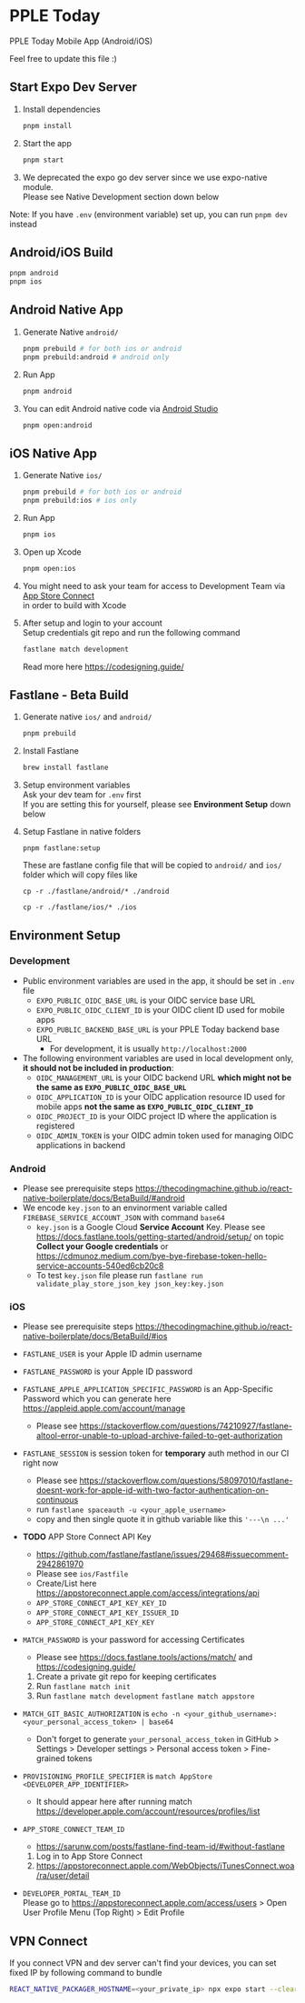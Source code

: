 # PPLE Today

PPLE Today Mobile App (Android/iOS)

Feel free to update this file :)

## Start Expo Dev Server

1. Install dependencies

   ```bash
   pnpm install
   ```

2. Start the app

   ```bash
   pnpm start
   ```

3. We deprecated the expo go dev server since we use expo-native module. \
   Please see Native Development section down below

Note: If you have `.env` (environment variable) set up, you can run `pnpm dev` instead

## Android/iOS Build

```bash
pnpm android
pnpm ios
```

## Android Native App

1. Generate Native `android/`

   ```bash
   pnpm prebuild # for both ios or android
   pnpm prebuild:android # android only
   ```

2. Run App

   ```bash
   pnpm android
   ```

3. You can edit Android native code via [Android Studio](https://developer.android.com/studio)

   ```bash
   pnpm open:android
   ```

## iOS Native App

1. Generate Native `ios/`

   ```bash
   pnpm prebuild # for both ios or android
   pnpm prebuild:ios # ios only
   ```

2. Run App

   ```bash
   pnpm ios
   ```

3. Open up Xcode

   ```bash
   pnpm open:ios
   ```

4. You might need to ask your team for access to Development Team via [App Store Connect](https://appstoreconnect.apple.com/access/users) \
   in order to build with Xcode

5. After setup and login to your account \
   Setup credentials git repo and run the following command

   ```bash
   fastlane match development
   ```

   Read more here https://codesigning.guide/

## Fastlane - Beta Build

1. Generate native `ios/` and `android/`

   ```bash
   pnpm prebuild
   ```

2. Install Fastlane

   ```bash
   brew install fastlane
   ```

3. Setup environment variables \
   Ask your dev team for `.env` first \
   If you are setting this for yourself, please see **Environment Setup** down below

4. Setup Fastlane in native folders

   ```
   pnpm fastlane:setup
   ```

   These are fastlane config file that will be copied to `android/` and `ios/` folder which will copy files like

   `cp -r ./fastlane/android/* ./android`

   `cp -r ./fastlane/ios/* ./ios`

## Environment Setup

### Development

- Public environment variables are used in the app, it should be set in `.env` file
  - `EXPO_PUBLIC_OIDC_BASE_URL` is your OIDC service base URL
  - `EXPO_PUBLIC_OIDC_CLIENT_ID` is your OIDC client ID used for mobile apps
  - `EXPO_PUBLIC_BACKEND_BASE_URL` is your PPLE Today backend base URL
    - For development, it is usually `http://localhost:2000`
- The following environment variables are used in local development only, **it should not be included in production**:
  - `OIDC_MANAGEMENT_URL` is your OIDC backend URL **which might not be the same as `EXPO_PUBLIC_OIDC_BASE_URL`**
  - `OIDC_APPLICATION_ID` is your OIDC application resource ID used for mobile apps **not the same as `EXPO_PUBLIC_OIDC_CLIENT_ID`**
  - `OIDC_PROJECT_ID` is your OIDC project ID where the application is registered
  - `OIDC_ADMIN_TOKEN` is your OIDC admin token used for managing OIDC applications in backend

### Android

- Please see prerequisite steps
  https://thecodingmachine.github.io/react-native-boilerplate/docs/BetaBuild/#android
- We encode `key.json` to an envinorment variable called `FIREBASE_SERVICE_ACCOUNT_JSON` with command `base64`
  - `key.json` is a Google Cloud **Service Account** Key.
    Please see https://docs.fastlane.tools/getting-started/android/setup/ on topic **Collect your Google credentials** or https://cdmunoz.medium.com/bye-bye-firebase-token-hello-service-accounts-540ed6cb20c8
  - To test `key.json` file please run `fastlane run validate_play_store_json_key json_key:key.json`

### iOS

- Please see prerequisite steps
  https://thecodingmachine.github.io/react-native-boilerplate/docs/BetaBuild/#ios
- `FASTLANE_USER` is your Apple ID admin username
- `FASTLANE_PASSWORD` is your Apple ID password
- `FASTLANE_APPLE_APPLICATION_SPECIFIC_PASSWORD` is an App-Specific Password which you can generate here https://appleid.apple.com/account/manage
  - Please see https://stackoverflow.com/questions/74210927/fastlane-altool-error-unable-to-upload-archive-failed-to-get-authorization
- `FASTLANE_SESSION` is session token for **temporary** auth method in our CI right now

  - Please see https://stackoverflow.com/questions/58097010/fastlane-doesnt-work-for-apple-id-with-two-factor-authentication-on-continuous
  - run `fastlane spaceauth -u <your_apple_username>`
  - copy and then single quote it in github variable like this `'---\n ...'`

- **TODO** APP Store Connect API Key
  - https://github.com/fastlane/fastlane/issues/29468#issuecomment-2942861970
  - Please see `ios/Fastfile`
  - Create/List here https://appstoreconnect.apple.com/access/integrations/api
  - `APP_STORE_CONNECT_API_KEY_KEY_ID`
  - `APP_STORE_CONNECT_API_KEY_ISSUER_ID`
  - `APP_STORE_CONNECT_API_KEY_KEY`
- `MATCH_PASSWORD` is your password for accessing Certificates
  - Please see
    https://docs.fastlane.tools/actions/match/ and
    https://codesigning.guide/
  1.  Create a private git repo for keeping certificates
  2.  Run `fastlane match init`
  3.  Run `fastlane match development` `fastlane match appstore`
- `MATCH_GIT_BASIC_AUTHORIZATION` is `echo -n <your_github_username>:<your_personal_access_token> | base64`
  - Don't forget to generate `your_personal_access_token` in GitHub > Settings > Developer settings > Personal access token > Fine-grained tokens
- `PROVISIONING_PROFILE_SPECIFIER` is `match AppStore <DEVELOPER_APP_IDENTIFIER>`
  - It should appear here after running match https://developer.apple.com/account/resources/profiles/list
- `APP_STORE_CONNECT_TEAM_ID`
  - https://sarunw.com/posts/fastlane-find-team-id/#without-fastlane
  1. Log in to App Store Connect
  2. https://appstoreconnect.apple.com/WebObjects/iTunesConnect.woa/ra/user/detail
- `DEVELOPER_PORTAL_TEAM_ID` \
   Please go to https://appstoreconnect.apple.com/access/users > Open User Profile Menu (Top Right) > Edit Profile

## VPN Connect

If you connect VPN and dev server can't find your devices, you can set fixed IP by following command to bundle

```bash
REACT_NATIVE_PACKAGER_HOSTNAME=<your_private_ip> npx expo start --clear
```
